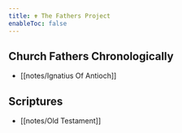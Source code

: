 ```yaml
---
title: ✟ The Fathers Project
enableToc: false
---
```


## Church Fathers Chronologically
- [[notes/Ignatius Of Antioch]]

## Scriptures
- [[notes/Old Testament]]